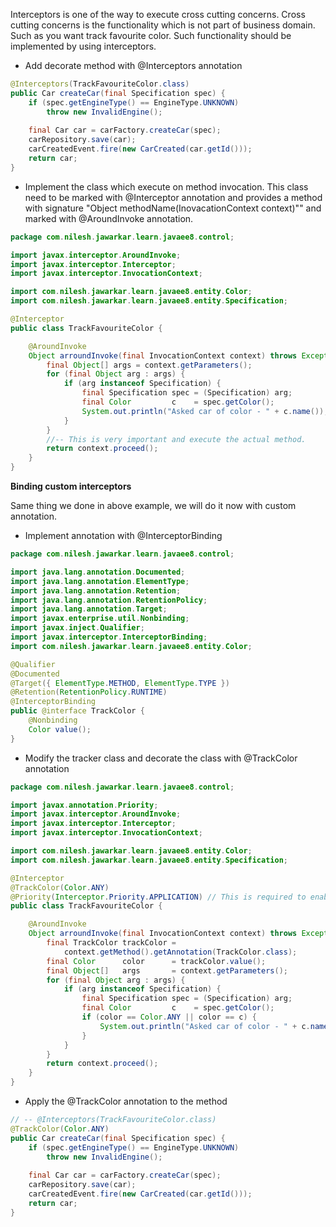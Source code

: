 Interceptors is one of the way to execute cross cutting concerns. Cross cutting concerns is the functionality which is not part of business domain. Such as you want track favourite color. Such functionality should be implemented by using interceptors.

- Add decorate method with @Interceptors annotation  
``` java
@Interceptors(TrackFavouriteColor.class)
public Car createCar(final Specification spec) {
	if (spec.getEngineType() == EngineType.UNKNOWN)
		throw new InvalidEngine();
	
	final Car car = carFactory.createCar(spec);
	carRepository.save(car);
	carCreatedEvent.fire(new CarCreated(car.getId()));
	return car;
}
```

- Implement the class which execute on method invocation. This class need to be marked with @Interceptor annotation and provides a method with signature "Object methodName(InovacationContext context)"" and marked with @AroundInvoke annotation. 
``` java
package com.nilesh.jawarkar.learn.javaee8.control;

import javax.interceptor.AroundInvoke;
import javax.interceptor.Interceptor;
import javax.interceptor.InvocationContext;

import com.nilesh.jawarkar.learn.javaee8.entity.Color;
import com.nilesh.jawarkar.learn.javaee8.entity.Specification;

@Interceptor
public class TrackFavouriteColor {

	@AroundInvoke
	Object arroundInvoke(final InvocationContext context) throws Exception {
		final Object[] args = context.getParameters();
		for (final Object arg : args) {
			if (arg instanceof Specification) {
				final Specification spec = (Specification) arg;
				final Color         c    = spec.getColor();
				System.out.println("Asked car of color - " + c.name());
			}
		}
		//-- This is very important and execute the actual method.
		return context.proceed();
	}
}

```

**Binding custom interceptors**

Same thing we done in above example, we will do it now with custom annotation.

- Implement annotation with @InterceptorBinding
``` java
package com.nilesh.jawarkar.learn.javaee8.control;

import java.lang.annotation.Documented;
import java.lang.annotation.ElementType;
import java.lang.annotation.Retention;
import java.lang.annotation.RetentionPolicy;
import java.lang.annotation.Target;
import javax.enterprise.util.Nonbinding;
import javax.inject.Qualifier;
import javax.interceptor.InterceptorBinding;
import com.nilesh.jawarkar.learn.javaee8.entity.Color;

@Qualifier
@Documented
@Target({ ElementType.METHOD, ElementType.TYPE })
@Retention(RetentionPolicy.RUNTIME)
@InterceptorBinding
public @interface TrackColor {
	@Nonbinding
	Color value();
}
```

- Modify the tracker class and decorate the class with @TrackColor annotation
``` java
package com.nilesh.jawarkar.learn.javaee8.control;

import javax.annotation.Priority;
import javax.interceptor.AroundInvoke;
import javax.interceptor.Interceptor;
import javax.interceptor.InvocationContext;

import com.nilesh.jawarkar.learn.javaee8.entity.Color;
import com.nilesh.jawarkar.learn.javaee8.entity.Specification;

@Interceptor
@TrackColor(Color.ANY)
@Priority(Interceptor.Priority.APPLICATION) // This is required to enable the Interceptor
public class TrackFavouriteColor {

	@AroundInvoke
	Object arroundInvoke(final InvocationContext context) throws Exception {
		final TrackColor trackColor =  
		    context.getMethod().getAnnotation(TrackColor.class);
		final Color      color      = trackColor.value();
		final Object[]   args       = context.getParameters();
		for (final Object arg : args) {
			if (arg instanceof Specification) {
				final Specification spec = (Specification) arg;
				final Color         c    = spec.getColor();
				if (color == Color.ANY || color == c) {
					System.out.println("Asked car of color - " + c.name());
				}
			}
		}
		return context.proceed();
	}
}
```

- Apply the @TrackColor annotation to the method
``` java
// -- @Interceptors(TrackFavouriteColor.class)
@TrackColor(Color.ANY)
public Car createCar(final Specification spec) {
	if (spec.getEngineType() == EngineType.UNKNOWN)
		throw new InvalidEngine();
	
	final Car car = carFactory.createCar(spec);
	carRepository.save(car);
	carCreatedEvent.fire(new CarCreated(car.getId()));
	return car;
}
```